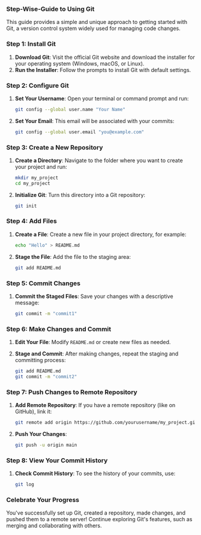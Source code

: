 ### Step-Wise-Guide to Using Git

This guide provides a simple and unique approach to getting started with Git, a version control system widely used for managing code changes.

### Step 1: Install Git

1. **Download Git**: Visit the official Git website and download the installer for your operating system (Windows, macOS, or Linux).
2. **Run the Installer**: Follow the prompts to install Git with default settings.

### Step 2: Configure Git

1. **Set Your Username**: Open your terminal or command prompt and run:
   ```bash
   git config --global user.name "Your Name"
   ```

2. **Set Your Email**: This email will be associated with your commits:
   ```bash
   git config --global user.email "you@example.com"
   ```

### Step 3: Create a New Repository

1. **Create a Directory**: Navigate to the folder where you want to create your project and run:
   ```bash
   mkdir my_project
   cd my_project
   ```

2. **Initialize Git**: Turn this directory into a Git repository:
   ```bash
   git init
   ```

### Step 4: Add Files

1. **Create a File**: Create a new file in your project directory, for example:
   ```bash
   echo "Hello" > README.md
   ```

2. **Stage the File**: Add the file to the staging area:
   ```bash
   git add README.md
   ```

### Step 5: Commit Changes

1. **Commit the Staged Files**: Save your changes with a descriptive message:
   ```bash
   git commit -m "commit1"
   ```

### Step 6: Make Changes and Commit

1. **Edit Your File**: Modify `README.md` or create new files as needed.

2. **Stage and Commit**: After making changes, repeat the staging and committing process:
   ```bash
   git add README.md
   git commit -m "commit2"
   ```

### Step 7: Push Changes to Remote Repository

1. **Add Remote Repository**: If you have a remote repository (like on GitHub), link it:
   ```bash
   git remote add origin https://github.com/yourusername/my_project.git
   ```

2. **Push Your Changes**:
   ```bash
   git push -u origin main
   ```

### Step 8: View Your Commit History

1. **Check Commit History**: To see the history of your commits, use:
   ```bash
   git log
   ```

### Celebrate Your Progress

You've successfully set up Git, created a repository, made changes, and pushed them to a remote server! Continue exploring Git's features, such as merging and collaborating with others.
